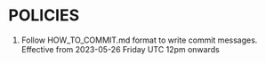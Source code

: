 # POLICIES

1. Follow HOW_TO_COMMIT.md format to write commit messages. Effective from 2023-05-26 Friday UTC 12pm onwards